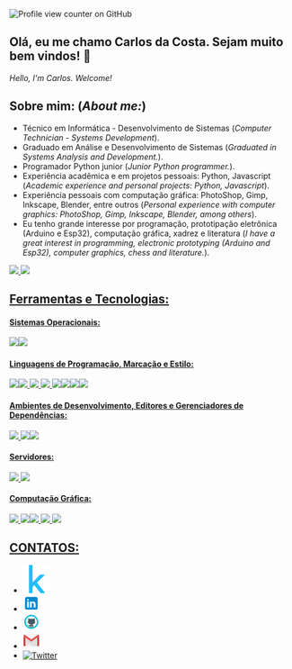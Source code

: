 ![Profile view counter on GitHub](https://komarev.com/ghpvc/?username=jcarlossc)
## Olá, eu me chamo Carlos da Costa. Sejam muito bem vindos! 👋
*Hello, I'm Carlos. Welcome!*

## Sobre mim: (*About me:*)
* Técnico em Informática - Desenvolvimento de Sistemas (*Computer Technician - Systems Development*).
* Graduado em Análise e Desenvolvimento de Sistemas (*Graduated in Systems Analysis and Development.*).
* Programador Python junior (*Junior Python programmer.*).
* Experiência acadêmica e em projetos pessoais: Python, Javascript (*Academic experience and personal projects: Python, Javascript*).
* Experiência pessoais com computação gráfica: PhotoShop, Gimp, Inkscape, Blender, entre outros (*Personal experience with computer graphics: PhotoShop, Gimp, Inkscape, Blender, among others*).
* Eu tenho grande interesse por programação, prototipação eletrônica (Arduino e Esp32), computação gráfica, xadrez e literatura (*I have a great interest in programming, electronic prototyping (Arduino and Esp32), computer graphics, chess and literature.*).

<div>
<a href="https://github.com/jcarlossc">
<img loading="lazy" height="200em" src="https://github-readme-stats.vercel.app/api/top-langs/?username=jcarlossc&layout=compact&langs_count=7&theme=github_dark"/> 
<img loading="lazy" height="200em" src="https://github-readme-stats.vercel.app/api?username=jcarlossc&show_icons=true&theme=github_dark&include_all_commits=true&count_private=true"/> 
</div>

## Ferramentas e Tecnologias:
#### Sistemas Operacionais:<br />
<abbr title="Windows"><img src="https://cdn.jsdelivr.net/gh/devicons/devicon@latest/icons/windows11/windows11-original.svg" style="width:50px" /></abbr><img src="https://cdn.jsdelivr.net/gh/devicons/devicon@latest/icons/linux/linux-original.svg" style="width:50px" />
#### Linguagens de Programação, Marcação e Estilo:     
<img src="https://cdn.jsdelivr.net/gh/devicons/devicon@latest/icons/java/java-original-wordmark.svg" style="width:50px" /><img src="https://cdn.jsdelivr.net/gh/devicons/devicon@latest/icons/php/php-original.svg" style="width:50px" /><span> </span><img src="https://cdn.jsdelivr.net/gh/devicons/devicon@latest/icons/javascript/javascript-original.svg" style="width:40px" /><span> </span><img src="https://cdn.jsdelivr.net/gh/devicons/devicon@latest/icons/python/python-original-wordmark.svg" style="width:50px" /><span> </span><img src="https://cdn.jsdelivr.net/gh/devicons/devicon@latest/icons/mysql/mysql-original-wordmark.svg" style="width:50px" /><img src="https://cdn.jsdelivr.net/gh/devicons/devicon@latest/icons/html5/html5-original.svg" style="width:50px" /><img src="https://cdn.jsdelivr.net/gh/devicons/devicon@latest/icons/css3/css3-original.svg" style="width:50px" /><img src="https://cdn.jsdelivr.net/gh/devicons/devicon@latest/icons/bootstrap/bootstrap-original-wordmark.svg" style="width:50px" />
          
          
          
          
#### Ambientes de Desenvolvimento, Editores e Gerenciadores de Dependências:
<img 
src="https://cdn.jsdelivr.net/gh/devicons/devicon@latest/icons/vscode/vscode-original.svg" style="width:40px" /><span> </span><img src="https://cdn.jsdelivr.net/gh/devicons/devicon@latest/icons/composer/composer-original.svg" style="width:40px" /><img src="https://cdn.jsdelivr.net/gh/devicons/devicon@latest/icons/jupyter/jupyter-original-wordmark.svg" style="width:50px" />
          
          
#### Servidores: 
<img src="https://cdn.jsdelivr.net/gh/devicons/devicon@latest/icons/apache/apache-original-wordmark.svg" style="width:50px" /><span> </span><img src="https://cdn.jsdelivr.net/gh/devicons/devicon@latest/icons/nginx/nginx-original.svg" style="width:50px" />
#### Computação Gráfica: 
<img src="https://cdn.jsdelivr.net/gh/devicons/devicon@latest/icons/photoshop/photoshop-original.svg" style="width:50px" /><span> </span><img src="https://cdn.jsdelivr.net/gh/devicons/devicon@latest/icons/gimp/gimp-original.svg" style="width:50px" /><img src="https://cdn.jsdelivr.net/gh/devicons/devicon@latest/icons/inkscape/inkscape-original.svg" style="width:50px" /><span> </span><img src="https://cdn.jsdelivr.net/gh/devicons/devicon@latest/icons/blender/blender-original.svg" style="width:50px" /><span> </span><img src="https://cdn.jsdelivr.net/gh/devicons/devicon@latest/icons/threedsmax/threedsmax-original.svg" style="width:50px" />

## CONTATOS:
<ul>
          <li>
            <abbr title="Kaggle"><a href="https://www.kaggle.com/jcarlossc" target="_blank" alt="link-kaggle">
                <img src="icons/kaggle.svg" width="50px" alt="Kaggle">
            </a></abbr>
          </li>
          <li>
            <abbr title="Linkedin"><a href="https://www.linkedin.com/in/carlos-da-costa-669252149/" target="_blank" alt="link-linkedin">
                <span title="Linkedin"><svg xmlns="http://www.w3.org/2000/svg" x="0px" y="0px" width="30" height="30" viewBox="0 0 48 48">
                    <path fill="#0288D1" d="M42,37c0,2.762-2.238,5-5,5H11c-2.761,0-5-2.238-5-5V11c0-2.762,2.239-5,5-5h26c2.762,0,5,2.238,5,5V37z"></path><path fill="#FFF" d="M12 19H17V36H12zM14.485 17h-.028C12.965 17 12 15.888 12 14.499 12 13.08 12.995 12 14.514 12c1.521 0 2.458 1.08 2.486 2.499C17 15.887 16.035 17 14.485 17zM36 36h-5v-9.099c0-2.198-1.225-3.698-3.192-3.698-1.501 0-2.313 1.012-2.707 1.99C24.957 25.543 25 26.511 25 27v9h-5V19h5v2.616C25.721 20.5 26.85 19 29.738 19c3.578 0 6.261 2.25 6.261 7.274L36 36 36 36z"></path>
                </svg></span>
            </a></abbr>
          </li>
          <li class="align-menu">
            <abbr title="GitHub"><a href="https://github.com/jcarlossc" id="link-6" target="_blank">
                <span title="Github"><svg xmlns="http://www.w3.org/2000/svg" x="0px" y="0px" width="30" height="30" viewBox="0 0 48 48">
                    <path fill="#fff" d="M41,24c0,9.4-7.6,17-17,17S7,33.4,7,24S14.6,7,24,7S41,14.6,41,24z"></path><path fill="#455a64" d="M21,41v-5.5c0-0.3,0.2-0.5,0.5-0.5s0.5,0.2,0.5,0.5V41h2v-6.5c0-0.3,0.2-0.5,0.5-0.5s0.5,0.2,0.5,0.5	V41h2v-5.5c0-0.3,0.2-0.5,0.5-0.5s0.5,0.2,0.5,0.5V41h1.8c0.2-0.3,0.2-0.6,0.2-1.1V36c0-2.2-1.9-5.2-4.3-5.2h-2.5	c-2.3,0-4.3,3.1-4.3,5.2v3.9c0,0.4,0.1,0.8,0.2,1.1H21L21,41z M40.1,26.4L40.1,26.4c0,0-1.3-0.4-2.4-0.4h-0.1	c-1.1,0-2.9,0.3-2.9,0.3c-0.1,0-0.1,0-0.1-0.1s0-0.1,0.1-0.1s2-0.3,3.1-0.3s2.4,0.4,2.5,0.4s0.1,0.1,0.1,0.2	C40.2,26.3,40.2,26.4,40.1,26.4z M39.8,27.2L39.8,27.2c0,0-1.4-0.4-2.6-0.4c-0.9,0-3,0.2-3.1,0.2S34,27,34,26.9s0-0.1,0.1-0.1	s2.2-0.2,3.1-0.2c1.3,0,2.6,0.4,2.6,0.4c0.1,0,0.1,0.1,0.1,0.2C39.9,27.1,39.9,27.2,39.8,27.2z M7.8,26.4c-0.1,0-0.1,0-0.1-0.1	s0-0.1,0.1-0.2c0.8-0.2,2.4-0.5,3.3-0.5c0.8,0,3.5,0.2,3.6,0.2s0.1,0.1,0.1,0.1c0,0.1-0.1,0.1-0.1,0.1s-2.7-0.2-3.5-0.2	C10.1,26,8.6,26.2,7.8,26.4L7.8,26.4z M8.2,27.9c0,0-0.1,0-0.1-0.1s0-0.1,0-0.2c0.1,0,1.4-0.8,2.9-1c1.3-0.2,4,0.1,4.2,0.1	c0.1,0,0.1,0.1,0.1,0.1c0,0.1-0.1,0.1-0.1,0.1l0,0c0,0-2.8-0.3-4.1-0.1C9.6,27.1,8.2,27.9,8.2,27.9L8.2,27.9z"></path><path fill="#455a64" d="M14.2,23.5c0-4.4,4.6-8.5,10.3-8.5s10.3,4,10.3,8.5S31.5,31,24.5,31S14.2,27.9,14.2,23.5z"></path><path fill="#455a64" d="M28.6,16.3c0,0,1.7-2.3,4.8-2.3c1.2,1.2,0.4,4.8,0,5.8L28.6,16.3z M20.4,16.3c0,0-1.7-2.3-4.8-2.3	c-1.2,1.2-0.4,4.8,0,5.8L20.4,16.3z M20.1,35.9c0,0-2.3,0-2.8,0c-1.2,0-2.3-0.5-2.8-1.5c-0.6-1.1-1.1-2.3-2.6-3.3	c-0.3-0.2-0.1-0.4,0.4-0.4c0.5,0.1,1.4,0.2,2.1,1.1c0.7,0.9,1.5,2,2.8,2s2.7,0,3.5-0.9L20.1,35.9z"></path><path fill="#00bcd4" d="M24,4C13,4,4,13,4,24s9,20,20,20s20-9,20-20S35,4,24,4z M24,40c-8.8,0-16-7.2-16-16S15.2,8,24,8	s16,7.2,16,16S32.8,40,24,40z"></path>
                </svg></span>
            </a></abbr>
          </li>
          <li class="align-menu">
            <abbr title="Email"><a href="mailto:josecscosta@fac.pe.senac.br" id="link-6">
                <span title="Gmail"><svg xmlns="http://www.w3.org/2000/svg" x="0px" y="0px" width="30" height="30" viewBox="0 0 48 48">
                    <path fill="#e0e0e0" d="M5.5,40.5h37c1.933,0,3.5-1.567,3.5-3.5V11c0-1.933-1.567-3.5-3.5-3.5h-37C3.567,7.5,2,9.067,2,11v26C2,38.933,3.567,40.5,5.5,40.5z"></path><path fill="#d9d9d9" d="M26,40.5h16.5c1.933,0,3.5-1.567,3.5-3.5V11c0-1.933-1.567-3.5-3.5-3.5h-37C3.567,7.5,2,9.067,2,11L26,40.5z"></path><path fill="#eee" d="M6.745,40.5H42.5c1.933,0,3.5-1.567,3.5-3.5V11.5L6.745,40.5z"></path><path fill="#e0e0e0" d="M25.745,40.5H42.5c1.933,0,3.5-1.567,3.5-3.5V11.5L18.771,31.616L25.745,40.5z"></path><path fill="#ca3737" d="M42.5,9.5h-37C3.567,9.5,2,9.067,2,11v26c0,1.933,1.567,3.5,3.5,3.5H7V12h34v28.5h1.5c1.933,0,3.5-1.567,3.5-3.5V11C46,9.067,44.433,9.5,42.5,9.5z"></path><path fill="#f5f5f5" d="M42.5,7.5H24H5.5C3.567,7.5,2,9.036,2,11c0,1.206,1.518,2.258,1.518,2.258L24,27.756l20.482-14.497c0,0,1.518-1.053,1.518-2.258C46,9.036,44.433,7.5,42.5,7.5z"></path><path fill="#e84f4b" d="M43.246,7.582L24,21L4.754,7.582C3.18,7.919,2,9.297,2,11c0,1.206,1.518,2.258,1.518,2.258L24,27.756l20.482-14.497c0,0,1.518-1.053,1.518-2.258C46,9.297,44.82,7.919,43.246,7.582z"></path>
                </svg></span>
            </a></abbr>
          </li>
          <li class="align-menu">
            <abbr title="TwitterX"><a href="https://x.com/jcarlossc1977" id="link-7" target="_blank" alt="link-Twitter">
                <img src="/static/img/twitter.png" id="twitter-png" alt="Twitter">
            </a></abbr>
          </li>
          </ul>
          
          
          
          
          
          
          
          
          
          
          
          
          
          
          
          
          
